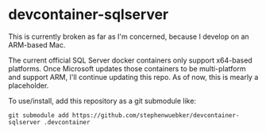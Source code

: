 # devcontainer-sqlserver

This is currently broken as far as I'm concerned, because I develop on an ARM-based Mac.

The current official SQL Server docker containers only support x64-based platforms. Once Microsoft updates those containers to be multi-platform and support ARM, I'll continue updating this repo. As of now, this is mearly a placeholder.

To use/install, add this repository as a git submodule like:

```git submodule add https://github.com/stephenwuebker/devcontainer-sqlserver .devcontainer```

